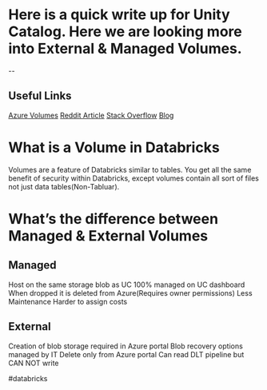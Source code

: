 
# Here is a quick write up for Unity Catalog.  Here we are looking more into External & Managed Volumes. 
--

## Useful Links
 [Azure Volumes](https://learn.microsoft.com/en-us/azure/databricks/sql/language-manual/sql-ref-volumes)
[Reddit Article](https://www.reddit.com/r/databricks/comments/16tninv/managed_vs_external_tables/)
[Stack Overflow](https://stackoverflow.com/questions/78652707/databricks-managed-tables-vs-external-**tables**)
[Blog](https://medium.com/@tsiciliani/experimenting-with-databricks-volumes-5666cecb166)


# What is a Volume in Databricks

Volumes are a feature of Databricks similar to tables.  You get all the same benefit of security within Databricks, except volumes contain all sort of files not just data tables(Non-Tabluar). 


# What’s the difference between Managed & External Volumes


## Managed 
Host on the same storage blob as UC
100% managed on UC dashboard
When dropped it is deleted from Azure(Requires owner permissions)
Less Maintenance 
Harder to assign costs


## External 
Creation of blob storage required in Azure portal
Blob recovery options managed by IT
Delete only from Azure portal
Can read DLT pipeline but CAN NOT write

#databricks 




